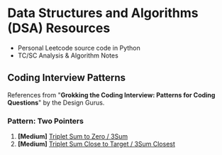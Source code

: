 # Data Structures and Algorithms (DSA) Resources
- Personal Leetcode source code in Python
- TC/SC Analysis & Algorithm Notes

## Coding Interview Patterns
References from "**Grokking the Coding Interview: Patterns for Coding Questions**" by the Design Gurus.

### Pattern: Two Pointers
1. **[Medium]** [Triplet Sum to Zero / 3Sum](https://leetcode.com/problems/3sum/)
2. **[Medium]** [Triplet Sum Close to Target / 3Sum Closest](https://leetcode.com/problems/3sum-closest/)